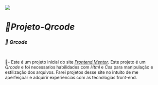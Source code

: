 <img src="https://img.shields.io/badge/Projec.-Qrcode-blue?style=plastic&logo=appveyor"/>

# _🌱Projeto-Qrcode_

### *📜 Qrcode*
<br>

💬- Este é um projeto inicial do site <a href="https://www.frontendmentor.io/home" target="_blank">_Frontend Mentor_</a>. Este projeto é um *Qrcode* e foi necessarios habilidades com *Html* e *Css* para manipulação e estilização dos arquivos. Farei projetos desse site no intuito de me aperfeiçoar e adquirir experiencias com as tecnologias front-end.

